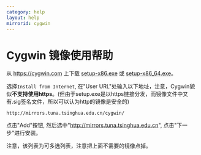 ```yaml
---
category: help
layout: help
mirrorid: cygwin
---
```


Cygwin 镜像使用帮助
==================

从 <https://cygwin.com> 上下载 [setup-x86.exe](https://cygwin.com/setup-x86.exe) 或 [setup-x86_64.exe](https://cygwin.com/setup-x86_64.exe)。

选择`Install from Internet`, 在"User URL"处输入以下地址，注意，Cygwin貌似**不支持使用https**。(但由于setup.exe是以https链接分发，而镜像文件中又有.sig签名文件，所以可以认为http的镜像是安全的)

```
http://mirrors.tuna.tsinghua.edu.cn/cygwin/
```

点击"Add"按钮, 然后选中"http://mirrors.tuna.tsinghua.edu.cn", 点击"下一步"进行安装。

注意，该列表为可多选列表，注意把上面不需要的镜像点掉。

